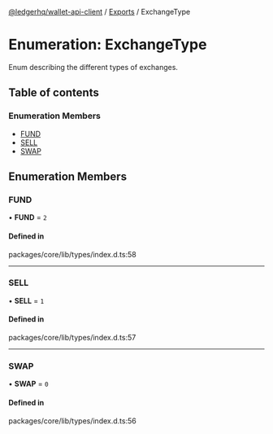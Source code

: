 [@ledgerhq/wallet-api-client](../README.md) / [Exports](../modules.md) / ExchangeType

# Enumeration: ExchangeType

Enum describing the different types of exchanges.

## Table of contents

### Enumeration Members

- [FUND](ExchangeType.md#fund)
- [SELL](ExchangeType.md#sell)
- [SWAP](ExchangeType.md#swap)

## Enumeration Members

### FUND

• **FUND** = ``2``

#### Defined in

packages/core/lib/types/index.d.ts:58

___

### SELL

• **SELL** = ``1``

#### Defined in

packages/core/lib/types/index.d.ts:57

___

### SWAP

• **SWAP** = ``0``

#### Defined in

packages/core/lib/types/index.d.ts:56
